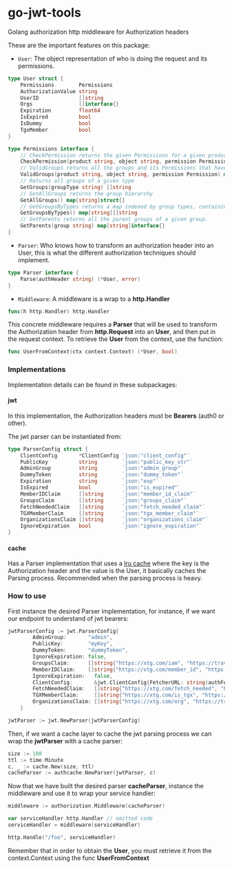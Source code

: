 # go-jwt-tools

Golang authorization http middleware for Authorization headers

These are the important features on this package:

- `User`: The object representation of who is doing the request and its permissions.

```go 
type User struct {
	Permissions        Permissions
	AuthorizationValue string
	UserID             []string
	Orgs               []interface{}
	Expiration         float64
	IsExpired          bool
	IsDummy            bool
	TgxMember          bool
}

type Permissions interface {
	// CheckPermission returns the given Permissions for a given product and object. Returns the special Permissions applied on that object if any, and a boolean indicating if the user has the requested Permission. NOTE: Special Permissions returned can be filtered by the specials argument).
	CheckPermission(product string, object string, permission Permission, specials ...string) ([]string, bool)
	// ValidGroups returns all the groups and its Permissions that have any Permission for the given product and object.
	ValidGroups(product string, object string, permission Permission) map[string]struct{}
	// Returns all groups of a given type
	GetGroups(groupType string) []string
	// GetAllGroups returns the group hierarchy
	GetAllGroups() map[string]struct{}
	// GetGroupsByTypes returns a map indexed by group types, containing the list of groups of that type
	GetGroupsByTypes() map[string][]string
	// GetParents returns all the parent groups of a given group.
	GetParents(group string) map[string]interface{}
}

```

- `Parser`: Who knows how to transform an authorization header into an User, this is what the different authorization techniques should implement.

```go
type Parser interface {
	Parse(authHeader string) (*User, error)
}
```
- `Middleware`: A middleware is a wrap to a **http.Handler**

```go
func(h http.Handler) http.Handler
```

This concrete middleware requires a **Parser** that will be used to transform the Authorization header from **http.Request** into an **User**, and then put in the request context. To retrieve the **User** from the context, use the function:

```go
func UserFromContext(ctx context.Context) (*User, bool)
```

### Implementations

Implementation details can be found in these subpackages:

#### jwt

In this implementation, the Authorization headers must be **Bearers** (auth0 or other). 

The jwt parser can be instantiated from:

```go
type ParserConfig struct {
	ClientConfig       *ClientConfig `json:"client_config"`
	PublicKey          string        `json:"public_key_str"`
	AdminGroup         string        `json:"admin_group"`
	DummyToken         string        `json:"dummy_token"`
	Expiration         string        `json:"exp"`
	IsExpired          bool          `json:"is_expired"`
	MemberIDClaim      []string      `json:"member_id_claim"`
	GroupsClaim        []string      `json:"groups_claim"`
	FetchNeededClaim   []string      `json:"fetch_needed_claim"`
	TGXMemberClaim     []string      `json:"tgx_member_claim"`
	OrganizationsClaim []string      `json:"organizations_claim"`
	IgnoreExpiration   bool          `json:"ignore_expiration"`
}
```

#### cache

Has a Parser implementation that uses a [lru cache](https://github.com/travelgateX/go-cache) where the key is the Authorization header and the value is the User, it basically caches the Parsing process. Recommended when the parsing process is heavy.

### How to use

First instance the desired Parser implementation, for instance, if we want our endpoint to understand of jwt bearers:

```go
jwtParserConfig := jwt.ParserConfig{
		AdminGroup:       "admin",
		PublicKey:        "myKey",
		DummyToken:       "dummyToken",
		IgnoreExpiration: false,
		GroupsClaim:      []string{"https://xtg.com/iam", "https://travelgatex.com/iam"},
		MemberIDClaim:    []string{"https://xtg.com/member_id", "https://travelgatex.com/member_id"},
		IgnoreExpiration:   false,
		ClientConfig:       &jwt.ClientConfig{FetcherURL: string(authFetcherURL.Data)},
		FetchNeededClaim:   []string{"https://xtg.com/fetch_needed", "https://travelgatex.com/fetch_needed"},
		TGXMemberClaim:     []string{"https://xtg.com/is_tgx", "https://travelgatex.com/is_tgx"},
		OrganizationsClaim: []string{"https://xtg.com/org", "https://travelgatex.com/org"},
	}

jwtParser := jwt.NewParser(jwtParserConfig)
```

Then, if we want a cache layer to cache the jwt parsing process we can wrap the **jwtParser** with a cache parser:

```go
size := 100
ttl := time.Minute
c, _ := cache.New(size, ttl)
cacheParser := authcache.NewParser(jwtParser, c)
```

Now that we have built the desired parser **cacheParser**, instance the middleware and use it to wrap your service handler:

```go
middleware := authorization.Middleware(cacheParser)

var serviceHandler http.Handler // omitted code
serviceHandler = middleware(serviceHandler)

http.Handle("/foo", serviceHandler)
```

Remember that in order to obtain the **User**, you must retrieve it from the context.Context using the func **UserFromContext**
